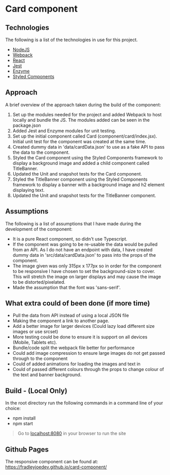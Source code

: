 # Card component

## Technologies

The following is a list of the technologies in use for this project.

* [NodeJS](https://nodejs.org/)
* [Webpack](https://webpack.js.org/)
* [React](https://reactjs.org/)
* [Jest](https://jestjs.io/)
* [Enzyme](https://airbnb.io/enzyme/)
* [Styled Components](https://styled-components.com/)

## Approach

A brief overview of the approach taken during the build of the component:

1) Set up the modules needed for the project and added Webpack to host locally and bundle the JS. The modules added can be seen in the package.json
2) Added Jest and Enzyme modules for unit testing. 
3) Set up the initial component called Card (component/card/index.jsx). Initial unit test for the component was created at the same time.
4) Created dummy data in 'data/cardData.json' to use as a fake API to pass the data to the component.
5) Styled the Card component using the Styled Components framework to display a background image and added a child component called TitleBanner.
6) Updated the Unit and snapshot tests for the Card component.
7) Styled the TitleBanner component using the Styled Components framework to display a banner with a background image and h2 element displaying text.
8) Updated the Unit and snapshot tests for the TitleBanner component.

## Assumptions

The following is a list of assumptions that I have made during the development of the component:

* It is a pure React component, so didn't use Typescript.
* If the component was going to be re-usable the data would be pulled from an API. As I do not have an endpoint with data, I have created dummy data in 'src/data/cardData.json' to pass into the props of the component.
* The image given was only 315px x 177px so in order for the component to be responsive I have chosen to set the background-size to cover. This will stretch the image on larger displays and may cause the image to be distorted/pixelated. 
* Made the assumption that the font was 'sans-serif'.


## What extra could of been done (if more time)

* Pull the data from API instead of using a local JSON file
* Making the component a link to another page.
* Add a better image for larger devices (Could lazy load different size images or use srcset)
* More testing could be done to ensure it is support on all devices (Mobile, Tablets etc).
* Bundle/code split the webpack file better for performance
* Could add image compression to ensure large images do not get passed through to the component
* Could of added animations for loading the images and text in
* Could of passed different colours through the props to change colour of the text and banner background.

## Build - (Local Only)

In the root directory run the following commands in a command line of your choice:
* npm install
* npm start
> Go to [localhost:8080](http://localhost:8080/) in your browser to run the site

## Github Pages

The responsive component can be found at: https://fradleyjoedev.github.io/card-component/

